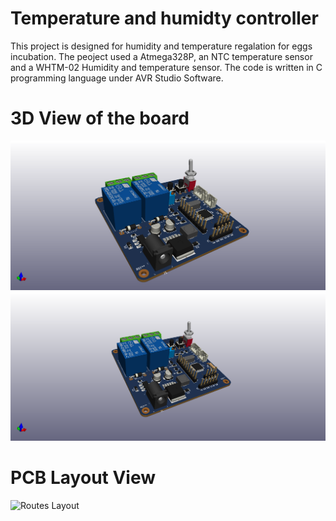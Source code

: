 # Temperature and humidty controller
This project is designed for humidity and temperature regalation for eggs incubation. The peoject used a
Atmega328P, an NTC temperature sensor and a WHTM-02 Humidity and temperature sensor. The code is 
written in C programming language under AVR Studio Software.

# 3D View of the board
![3D View](/KICAD/images/3d.PNG)
![3D View1](/KICAD/images/3d1.PNG)
# PCB Layout View
![Routes Layout](/images/routes.PNG)